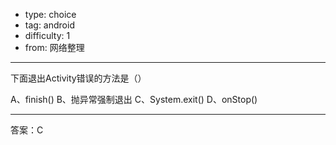 - type: choice
- tag: android
- difficulty:  1
- from: 网络整理

--------

下面退出Activity错误的方法是（）

A、finish()
B、抛异常强制退出
C、System.exit()
D、onStop()

--------

答案：C

